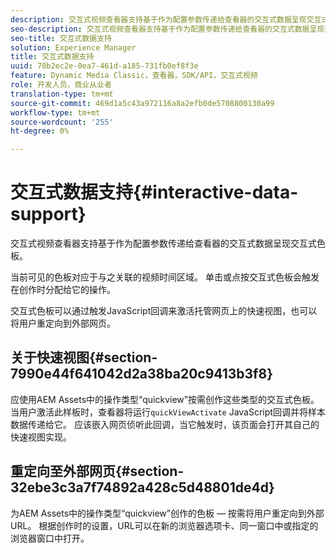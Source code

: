 ```yaml
---
description: 交互式视频查看器支持基于作为配置参数传递给查看器的交互式数据呈现交互式色板。
seo-description: 交互式视频查看器支持基于作为配置参数传递给查看器的交互式数据呈现交互式色板。
seo-title: 交互式数据支持
solution: Experience Manager
title: 交互式数据支持
uuid: 70b2ec2e-0ea7-461d-a185-731fb0ef8f3e
feature: Dynamic Media Classic，查看器，SDK/API，交互式视频
role: 开发人员，商业从业者
translation-type: tm+mt
source-git-commit: 469d1a5c43a972116a8a2efb0de5708800130a99
workflow-type: tm+mt
source-wordcount: '255'
ht-degree: 0%

---
```



# 交互式数据支持{#interactive-data-support}

交互式视频查看器支持基于作为配置参数传递给查看器的交互式数据呈现交互式色板。

当前可见的色板对应于与之关联的视频时间区域。 单击或点按交互式色板会触发在创作时分配给它的操作。

交互式色板可以通过触发JavaScript回调来激活托管网页上的快速视图，也可以将用户重定向到外部网页。

## 关于快速视图{#section-7990e44f641042d2a38ba20c9413b3f8}

应使用AEM Assets中的操作类型“quickview”按需创作这些类型的交互式色板。 当用户激活此样板时，查看器将运行`quickViewActivate` JavaScript回调并将样本数据传递给它。 应该嵌入网页侦听此回调，当它触发时，该页面会打开其自己的快速视图实现。

## 重定向至外部网页{#section-32ebe3c3a7f74892a428c5d48801de4d}

为AEM Assets中的操作类型“quickview”创作的色板 — 按需将用户重定向到外部URL。 根据创作时的设置，URL可以在新的浏览器选项卡、同一窗口中或指定的浏览器窗口中打开。
